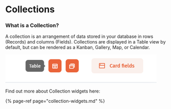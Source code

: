 # Collections

### What is a Collection?

A collection is an arrangement of data stored in your database in rows \(Records\) and columns \(Fields\). Collections are displayed in a Table view by default, but can be rendered as a Kanban, Gallery, Map, or Calendar.

![](../../.gitbook/assets/image%20%28283%29.png)

Find out more about Collection widgets here:

{% page-ref page="collection-widgets.md" %}

